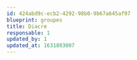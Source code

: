 ```yaml
---
id: 424abd9c-ecb2-4292-98b0-9b67a645af97
blueprint: groupes
title: Diacre
responsable: 1
updated_by: 1
updated_at: 1631803007
---
```

